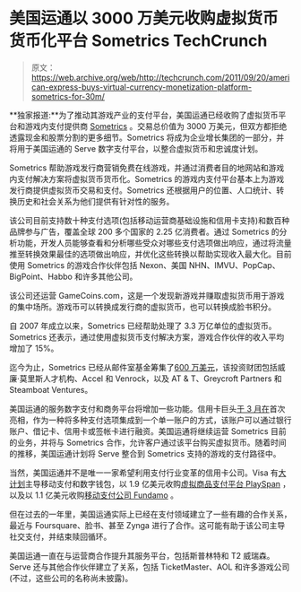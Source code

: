 # 美国运通以 3000 万美元收购虚拟货币货币化平台 Sometrics TechCrunch

> 原文：<https://web.archive.org/web/http://techcrunch.com/2011/09/20/american-express-buys-virtual-currency-monetization-platform-sometrics-for-30m/>

**独家报道:**为了推动其游戏产业的支付平台，美国运通已经收购了虚拟货币平台和游戏内支付提供商 [Sometrics](https://web.archive.org/web/20230203133202/https://sometrics.com/) 。交易总价值为 3000 万美元，但双方都拒绝透露现金和股票分割的更多细节。Sometrics 将成为企业增长集团的一部分，并将用于美国运通的 Serve 数字支付平台，以整合虚拟货币和忠诚度计划。

Sometrics 帮助游戏发行商营销免费在线游戏，并通过消费者目的地网站和游戏内支付解决方案将虚拟货币货币化。Sometrics 的游戏内支付平台基本上为游戏发行商提供虚拟货币交易和支付。Sometrics 还根据用户的位置、人口统计、转换历史和社会关系为他们提供有针对性的服务。

该公司目前支持数十种支付选项(包括移动运营商基础设施和信用卡支持)和数百种品牌参与广告，覆盖全球 200 多个国家的 2.25 亿消费者。通过 Sometrics 的分析功能，开发人员能够查看和分析哪些受众对哪些支付选项做出响应，通过将流量推至转换效果最佳的选项做出响应，并优化这些转换以帮助实现收入最大化。目前使用 Sometrics 的游戏合作伙伴包括 Nexon、美国 NHN、IMVU、PopCap、BigPoint、Habbo 和许多其他公司。

该公司还运营 GameCoins.com，这是一个发现新游戏并赚取虚拟货币用于游戏的集中场所。游戏币可以转换成发行商的虚拟货币，也可以转换成脸书积分。

自 2007 年成立以来，Sometrics 已经帮助处理了 3.3 万亿单位的虚拟货币。Sometrics 还表示，通过使用虚拟货币支付解决方案，游戏合作伙伴的收入平均增加了 15%。

迄今为止，Sometrics 已经从邮件室基金筹集了[600 万美元](https://web.archive.org/web/20230203133202/https://techcrunch.com/2009/10/16/sometrics-raises-4-million-for-social-analytics-and-advertising-platform/)，该投资财团包括威廉·莫里斯人才机构、Accel 和 Venrock，以及 AT & T、Greycroft Partners 和 Steamboat Ventures。

美国运通的服务数字支付和商务平台将增加一些功能。信用卡巨头[于 3 月在](https://web.archive.org/web/20230203133202/https://techcrunch.com/2011/03/28/after-visa-american-express-takes-on-paypal-with-digital-payments-platform/)首次亮相，作为一种将多种支付选项集成到一个单一账户的方式，该账户可以通过银行账户、借记卡、信用卡或签帐卡进行融资。美国运通将继续运营 Sometrics 目前的业务，并将与 Sometrics 合作，允许客户通过该平台购买虚拟货币。随着时间的推移，美国运通计划将 Serve 整合到 Sometrics 支持的游戏的支付路径中。

当然，美国运通并不是唯一一家希望利用支付行业变革的信用卡公司。Visa 有[大计划](https://web.archive.org/web/20230203133202/https://techcrunch.com/2011/08/07/how-visa-plans-to-dominate-mobile-payments-create-the-digital-wallet-and-more/)主导移动支付和数字钱包，以 1.9 亿美元收购[虚拟商品支付平台 PlaySpan](https://web.archive.org/web/20230203133202/https://techcrunch.com/2011/02/09/visa-buys-virtual-goods-monetization-platform-playspan-for-190-million-in-cash/) ，以及以 1.1 亿美元收购[移动支付公司 Fundamo](https://web.archive.org/web/20230203133202/https://techcrunch.com/2011/06/09/visa-acquires-mobile-financial-services-company-fundamo-for-110m-in-cash/) 。

但在过去的一年里，美国运通实际上已经在支付领域建立了一些有趣的合作关系，最近与 Foursquare、脸书、甚至 Zynga 进行了合作。这可能有助于该公司主导社交支付，并结束赎回循环。

美国运通一直在与运营商合作提升其服务平台，包括斯普林特和 T2 威瑞森。 Serve 还与其他合作伙伴建立了关系，包括 TicketMaster、AOL 和许多游戏公司(不过，这些公司的名称尚未披露)。